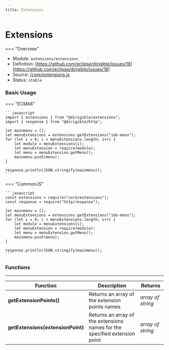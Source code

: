 ```yaml
---
title: Extensions
---
```


Extensions
===

=== "Overview"
- Module: `extensions/extensions`
- Definition: [https://github.com/eclipse/dirigible/issues/18](https://github.com/eclipse/dirigible/issues/18)
- Source: [/core/extensions.js](https://github.com/eclipse/dirigible/blob/master/components/api-extensions/src/main/resources/META-INF/dirigible/extensions/extensions.js)
- Status: `stable`

### Basic Usage

=== "ECMA6"

    ```javascript
    import { extensions } from "@dirigible/extensions";
    import { response } from "@dirigible/http";

    let mainmenu = [];
    let menuExtensions = extensions.getExtensions("ide-menu");
    for (let i = 0; i < menuExtensions.length; i++) {
        let module = menuExtensions[i];
        let menuExtension = require(module);
        let menu = menuExtension.getMenu();
        mainmenu.push(menu);
    }

    response.println(JSON.stringify(mainmenu));
    ```

=== "CommonJS"

    ```javascript
    const extensions = require("core/extensions");
    const response = require("http/response");

    let mainmenu = [];
    let menuExtensions = extensions.getExtensions("ide-menu");
    for (let i = 0; i < menuExtensions.length; i++) {
        let module = menuExtensions[i];
        let menuExtension = require(module);
        let menu = menuExtension.getMenu();
        mainmenu.push(menu);
    }

    response.println(JSON.stringify(mainmenu));
    ```


### Functions

---

Function     | Description | Returns
------------ | ----------- | --------
**getExtensionPoints()** | Returns an array of the extension points names | *array of string*
**getExtensions(extensionPoint)**   | Returns an array of the extensions names for the specified extension point | *array of string*
